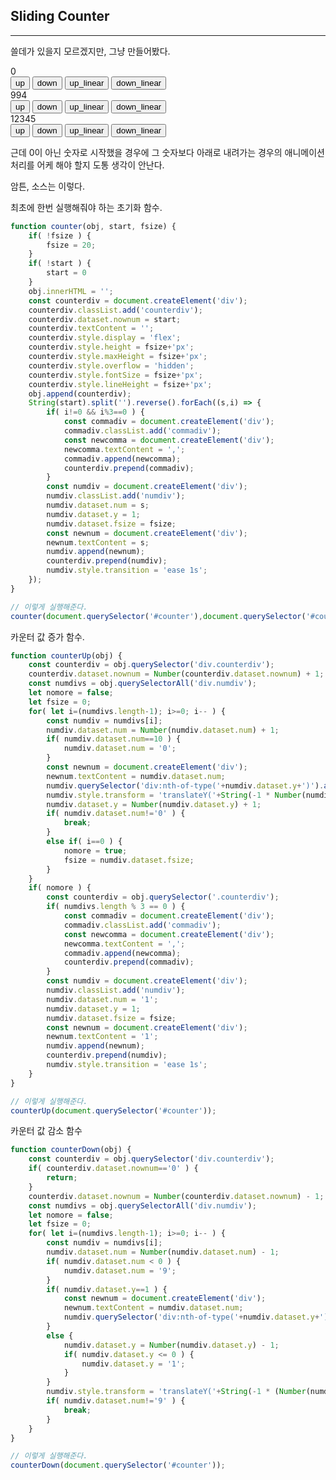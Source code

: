 ## Sliding Counter

---

쓸데가 있을지 모르겠지만, 그냥 만들어봤다.

<div id="counter">0</div>
<input type="button" value="up" onclick="counterUp_once(document.querySelector('#counter'))">
<input type="button" value="down" onclick="counterDown_once(document.querySelector('#counter'))">
<input type="button" value="up_linear" onclick="counterUp_linear(document.querySelector('#counter'))">
<input type="button" value="down_linear" onclick="counterDown_linear(document.querySelector('#counter'))">

<div id="counter2">994</div>
<input type="button" value="up" onclick="counterUp_once(document.querySelector('#counter2'))">
<input type="button" value="down" onclick="counterDown_once(document.querySelector('#counter2'))">
<input type="button" value="up_linear" onclick="counterUp_linear(document.querySelector('#counter2'))">
<input type="button" value="down_linear" onclick="counterDown_linear(document.querySelector('#counter2'))">

<div id="counter1">12345</div>
<input type="button" value="up" onclick="counterUp_once(document.querySelector('#counter1'))">
<input type="button" value="down" onclick="counterDown_once(document.querySelector('#counter1'))">
<input type="button" value="up_linear" onclick="counterUp_linear(document.querySelector('#counter1'))">
<input type="button" value="down_linear" onclick="counterDown_linear(document.querySelector('#counter1'))">

<script src="/counter.js"></script>
<script src="/counter_exec.js"></script>

근데 0이 아닌 숫자로 시작했을 경우에 그 숫자보다 아래로 내려가는 경우의 애니메이션 처리를 어케 해야 할지 도통 생각이 안난다.

암튼, 소스는 이렇다.

최초에 한번 실행해줘야 하는 초기화 함수.

```javascript
function counter(obj, start, fsize) {
    if( !fsize ) {
        fsize = 20;
    }
    if( !start ) {
        start = 0
    }
    obj.innerHTML = '';
    const counterdiv = document.createElement('div');
    counterdiv.classList.add('counterdiv');
    counterdiv.dataset.nownum = start;
    counterdiv.textContent = '';
    counterdiv.style.display = 'flex';
    counterdiv.style.height = fsize+'px';
    counterdiv.style.maxHeight = fsize+'px';
    counterdiv.style.overflow = 'hidden';
    counterdiv.style.fontSize = fsize+'px';
    counterdiv.style.lineHeight = fsize+'px';
    obj.append(counterdiv);
    String(start).split('').reverse().forEach((s,i) => {
        if( i!=0 && i%3==0 ) {
            const commadiv = document.createElement('div');
            commadiv.classList.add('commadiv');
            const newcomma = document.createElement('div');
            newcomma.textContent = ',';
            commadiv.append(newcomma);
            counterdiv.prepend(commadiv);
        }
        const numdiv = document.createElement('div');
        numdiv.classList.add('numdiv');
        numdiv.dataset.num = s;
        numdiv.dataset.y = 1;
        numdiv.dataset.fsize = fsize;
        const newnum = document.createElement('div');
        newnum.textContent = s;
        numdiv.append(newnum);
        counterdiv.prepend(numdiv);
        numdiv.style.transition = 'ease 1s';
    });
}
```

```javascript
// 이렇게 실행해준다.
counter(document.querySelector('#counter'),document.querySelector('#counter').innerHTML,50);
```

카운터 값 증가 함수.

```javascript
function counterUp(obj) {
    const counterdiv = obj.querySelector('div.counterdiv');
    counterdiv.dataset.nownum = Number(counterdiv.dataset.nownum) + 1;
    const numdivs = obj.querySelectorAll('div.numdiv');
    let nomore = false;
    let fsize = 0;
    for( let i=(numdivs.length-1); i>=0; i-- ) {
        const numdiv = numdivs[i];
        numdiv.dataset.num = Number(numdiv.dataset.num) + 1;
        if( numdiv.dataset.num==10 ) {
            numdiv.dataset.num = '0';
        }
        const newnum = document.createElement('div');
        newnum.textContent = numdiv.dataset.num;
        numdiv.querySelector('div:nth-of-type('+numdiv.dataset.y+')').after(newnum);
        numdiv.style.transform = 'translateY('+String(-1 * Number(numdiv.dataset.y) * Number(numdiv.dataset.fsize))+'px)';
        numdiv.dataset.y = Number(numdiv.dataset.y) + 1;
        if( numdiv.dataset.num!='0' ) {
            break;
        }
        else if( i==0 ) {
            nomore = true;
            fsize = numdiv.dataset.fsize;
        }
    }
    if( nomore ) {
        const counterdiv = obj.querySelector('.counterdiv');
        if( numdivs.length % 3 == 0 ) {
            const commadiv = document.createElement('div');
            commadiv.classList.add('commadiv');
            const newcomma = document.createElement('div');
            newcomma.textContent = ',';
            commadiv.append(newcomma);
            counterdiv.prepend(commadiv);
        }
        const numdiv = document.createElement('div');
        numdiv.classList.add('numdiv');
        numdiv.dataset.num = '1';
        numdiv.dataset.y = 1;
        numdiv.dataset.fsize = fsize;
        const newnum = document.createElement('div');
        newnum.textContent = '1';
        numdiv.append(newnum);
        counterdiv.prepend(numdiv);
        numdiv.style.transition = 'ease 1s';
    }
}
```

```javascript
// 이렇게 실행해준다.
counterUp(document.querySelector('#counter'));
```

카운터 값 감소 함수

```javascript
function counterDown(obj) {
    const counterdiv = obj.querySelector('div.counterdiv');
    if( counterdiv.dataset.nownum=='0' ) {
        return;
    }
    counterdiv.dataset.nownum = Number(counterdiv.dataset.nownum) - 1;
    const numdivs = obj.querySelectorAll('div.numdiv');
    let nomore = false;
    let fsize = 0;
    for( let i=(numdivs.length-1); i>=0; i-- ) {
        const numdiv = numdivs[i];
        numdiv.dataset.num = Number(numdiv.dataset.num) - 1;
        if( numdiv.dataset.num < 0 ) {
            numdiv.dataset.num = '9';
        }
        if( numdiv.dataset.y==1 ) {
            const newnum = document.createElement('div');
            newnum.textContent = numdiv.dataset.num;
            numdiv.querySelector('div:nth-of-type('+numdiv.dataset.y+')').before(newnum);
        }
        else {
            numdiv.dataset.y = Number(numdiv.dataset.y) - 1;
            if( numdiv.dataset.y <= 0 ) {
                numdiv.dataset.y = '1';
            }
        }
        numdiv.style.transform = 'translateY('+String(-1 * (Number(numdiv.dataset.y)-1) * Number(numdiv.dataset.fsize))+'px)';
        if( numdiv.dataset.num!='9' ) {
            break;
        }
    }
}
```

```javascript
// 이렇게 실행해준다.
counterDown(document.querySelector('#counter'));
```
